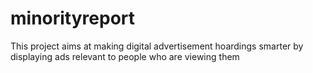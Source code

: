 # minorityreport
This project aims at making digital advertisement hoardings smarter by displaying ads relevant to people who are viewing them

